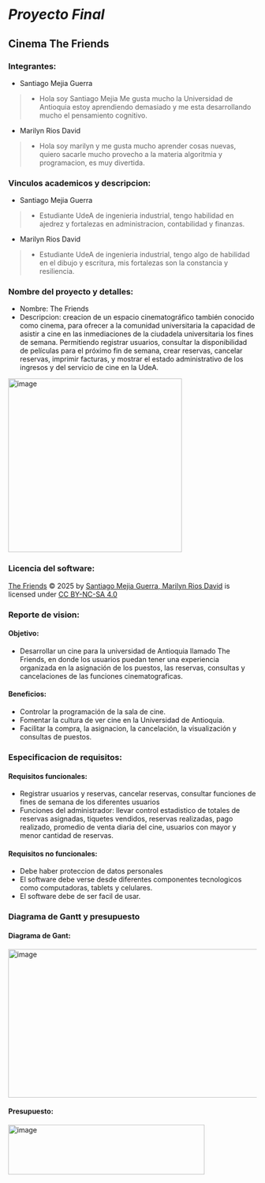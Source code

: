 # *Proyecto Final*
## **Cinema The Friends**

### Integrantes:
* Santiago Mejia Guerra
>* Hola soy Santiago Mejia Me gusta mucho la Universidad de Antioquia estoy aprendiendo demasiado y me esta desarrollando mucho el pensamiento cognitivo.
* Marilyn Rios David
>* Hola soy marilyn y me gusta mucho aprender cosas nuevas, quiero sacarle mucho provecho a la materia algoritmia y programacion, es muy divertida.

### Vinculos academicos y descripcion:
* Santiago Mejia Guerra
>* Estudiante UdeA de ingenieria industrial, tengo habilidad en ajedrez y fortalezas en administracion, contabilidad y finanzas.

* Marilyn Rios David
>* Estudiante UdeA de ingenieria industrial, tengo algo de habilidad en el dibujo y escritura,  mis fortalezas son la constancia y resiliencia.

### Nombre del proyecto y detalles: 
* Nombre: The Friends
* Descripcion: creacion de un espacio cinematográfico también conocido como cinema, para ofrecer a la comunidad universitaria la capacidad de asistir a cine en las inmediaciones
de la ciudadela universitaria los fines de semana. Permitiendo registrar usuarios, consultar la disponibilidad de películas para el próximo fin de semana, crear reservas, cancelar reservas, imprimir facturas, y mostrar el estado administrativo de los ingresos y del servicio de cine en la UdeA.
<img width="352" height="352" alt="image" src="https://github.com/user-attachments/assets/b7282ccb-fcbc-4d8e-a770-302e243c15e4" />

### Licencia del software:
<a href="https://github.com/santiagomejia3-glitch/The-Friends">The Friends</a> © 2025 by <a href="https://github.com/santiagomejia3-glitch,https://github.com/marilynrios-dev">Santiago Mejia Guerra, Marilyn Rios David</a> is licensed under <a href="https://creativecommons.org/licenses/by-nc-sa/4.0/">CC BY-NC-SA 4.0</a><img src="https://mirrors.creativecommons.org/presskit/icons/cc.svg" alt="" style="max-width: 1em;max-height:1em;margin-left: .2em;"><img src="https://mirrors.creativecommons.org/presskit/icons/by.svg" alt="" style="max-width: 1em;max-height:1em;margin-left: .2em;"><img src="https://mirrors.creativecommons.org/presskit/icons/nc.svg" alt="" style="max-width: 1em;max-height:1em;margin-left: .2em;"><img src="https://mirrors.creativecommons.org/presskit/icons/sa.svg" alt="" style="max-width: 1em;max-height:1em;margin-left: .2em;">

### Reporte de vision: 
#### Objetivo:
* Desarrollar un cine para la universidad de Antioquia llamado The Friends, en donde los usuarios puedan tener una experiencia organizada en la asignación de los puestos, las reservas, consultas y  cancelaciones de las funciones cinematograficas.

#### Beneficios:
* Controlar la programación  de la sala de cine.
* Fomentar la cultura de ver cine en la Universidad de Antioquia.
* Facilitar la compra, la asignacion, la cancelación, la visualización y consultas  de puestos.
  
### Especificacion de requisitos:
#### Requisitos funcionales: 
* Registrar usuarios y reservas, cancelar reservas, consultar funciones de fines de semana de los diferentes usuarios
* Funciones del administrador: llevar control estadistico de totales de reservas asignadas, tiquetes vendidos, reservas realizadas, pago realizado, promedio de venta diaria del cine, usuarios con  mayor y menor cantidad de reservas.
#### Requisitos no funcionales: 
* Debe haber proteccion de datos personales
* El software debe verse desde diferentes componentes tecnologicos como computadoras, tablets y celulares.
* El software debe de ser facil de usar.
### Diagrama de Gantt y presupuesto			
#### Diagrama de Gant:
<img width="1687" height="301" alt="image" src="https://github.com/user-attachments/assets/ec8471db-1e31-422f-85d8-aa0a9cb01e3e" />

#### Presupuesto:
<img width="398" height="101" alt="image" src="https://github.com/user-attachments/assets/c9dc4630-9ca0-45b5-9f97-41f8f9854ed1" />


